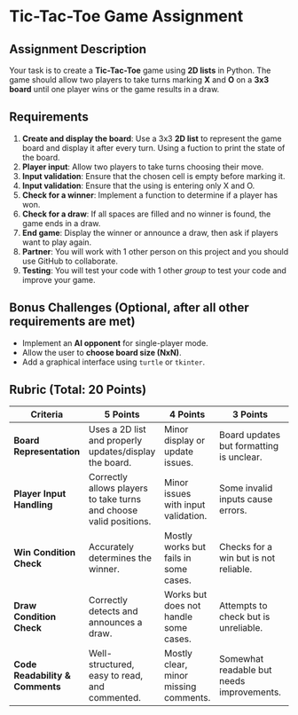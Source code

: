 # Tic-Tac-Toe Game Assignment

## Assignment Description
Your task is to create a **Tic-Tac-Toe** game using **2D lists** in Python. The game should allow two players to take turns marking **X** and **O** on a **3x3 board** until one player wins or the game results in a draw.

## Requirements
1. **Create and display the board**: Use a 3x3 **2D list** to represent the game board and display it after every turn. Using a fuction to print the state of the board.
2. **Player input**: Allow two players to take turns choosing their move.
3. **Input validation**: Ensure that the chosen cell is empty before marking it.
4. **Input validation**: Ensure that the using is entering only X and O.
5. **Check for a winner**: Implement a function to determine if a player has won.
6. **Check for a draw**: If all spaces are filled and no winner is found, the game ends in a draw.
7. **End game**: Display the winner or announce a draw, then ask if players want to play again.
8. **Partner**: You will work with 1 other person on this project and you should use GitHub to collaborate.
9. **Testing**: You will test your code with 1 other *group* to test your code and improve your game.

## Bonus Challenges (Optional, after all other requirements are met)
- Implement an **AI opponent** for single-player mode.
- Allow the user to **choose board size (NxN)**.
- Add a graphical interface using `turtle` or `tkinter`.

## Rubric (Total: 20 Points)

| Criteria               | 5 Points | 4 Points | 3 Points | 2 Points | 0-1 Points |
|------------------------|----------|----------|----------|----------|------------|
| **Board Representation** | Uses a 2D list and properly updates/display the board. | Minor display or update issues. | Board updates but formatting is unclear. | Board is not properly represented as a 2D list. | No board or incorrect structure. |
| **Player Input Handling** | Correctly allows players to take turns and choose valid positions. | Minor issues with input validation. | Some invalid inputs cause errors. | Significant input handling errors. | No player input handling. |
| **Win Condition Check** | Accurately determines the winner. | Mostly works but fails in some cases. | Checks for a win but is not reliable. | Major issues in determining the winner. | No win-checking logic. |
| **Draw Condition Check** | Correctly detects and announces a draw. | Works but does not handle some cases. | Attempts to check but is unreliable. | Fails to properly detect a draw. | No draw detection. |
| **Code Readability & Comments** | Well-structured, easy to read, and commented. | Mostly clear, minor missing comments. | Somewhat readable but needs improvements. | Hard to follow, minimal comments. | Poorly structured and unreadable. |
